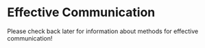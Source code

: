 # Effective Communication

Please check back later for information about methods for effective
communication!
